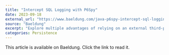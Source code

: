 ```yaml
---
title: "Intercept SQL Logging with P6Spy"
date: 2023-09-18
external_url: "https://www.baeldung.com/java-p6spy-intercept-sql-logging"
source: "Baeldung"
excerpt: "Explore multiple advantages of relying on an external third-party library such as P6Spy to log database queries."
categories: Persistence
---
```


This article is available on Baeldung. Click the link to read it. 